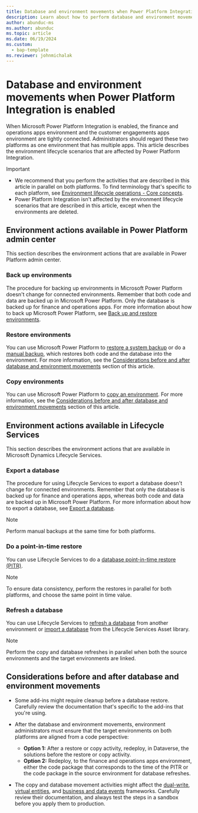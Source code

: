 ```yaml
---
title: Database and environment movements when Power Platform Integration is enabled
description: Learn about how to perform database and environment movements when finance and operations apps are integrated with Microsoft Power Platform.
author: abunduc-ms
ms.author: abunduc
ms.topic: article
ms.date: 06/19/2024
ms.custom: 
  - bap-template
ms.reviewer: johnmichalak
---
```


# Database and environment movements when Power Platform Integration is enabled

When Microsoft Power Platform Integration is enabled, the finance and operations apps environment and the customer engagements apps environment are tightly connected. Administrators should regard these two platforms as one environment that has multiple apps. This article describes the environment lifecycle scenarios that are affected by Power Platform Integration.

> [!IMPORTANT]
> - We recommend that you perform the activities that are described in this article in parallel on both platforms. To find terminology that's specific to each platform, see [Environment lifecycle operations - Core concepts](environment-lifecycle-core-concepts.md).
> - Power Platform Integration isn't affected by the environment lifecycle scenarios that are described in this article, except when the environments are deleted.

## Environment actions available in Power Platform admin center

This section describes the environment actions that are available in Power Platform admin center.

### Back up environments

The procedure for backing up environments in Microsoft Power Platform doesn't change for connected environments. Remember that both code and data are backed up in Microsoft Power Platform. Only the database is backed up for finance and operations apps. For more information about how to back up Microsoft Power Platform, see [Back up and restore environments](/power-platform/admin/backup-restore-environments).

### Restore environments

You can use Microsoft Power Platform to [restore a system backup](/power-platform/admin/backup-restore-environments#restore-a-system-backup) or do a [manual backup](/power-platform/admin/backup-restore-environments#manual-backups), which restores both code and the database into the environment. For more information, see the [Considerations before and after database and environment movements](#considerations-before-and-after-database-and-environment-movements) section of this article.

### Copy environments

You can use Microsoft Power Platform to [copy an environment](/power-platform/admin/copy-environment). For more information, see the [Considerations before and after database and environment movements](#considerations-before-and-after-database-and-environment-movements) section of this article.

## Environment actions available in Lifecycle Services

This section describes the environment actions that are available in Microsoft Dynamics Lifecycle Services.

### Export a database

The procedure for using Lifecycle Services to export a database doesn't change for connected environments. Remember that only the database is backed up for finance and operations apps, whereas both code and data are backed up in Microsoft Power Platform. For more information about how to export a database, see [Export a database](/dynamics365/fin-ops-core/dev-itpro/database/export-database).

> [!NOTE]
> Perform manual backups at the same time for both platforms.

### Do a point-in-time restore

You can use Lifecycle Services to do a [database point-in-time restore (PITR)](/dynamics365/fin-ops-core/dev-itpro/database/database-point-in-time-restore).

> [!NOTE] 
> To ensure data consistency, perform the restores in parallel for both platforms, and choose the same point in time value.

### Refresh a database

You can use Lifecycle Services to [refresh a database](/dynamics365/fin-ops-core/dev-itpro/database/database-refresh) from another environment or [import a database](/dynamics365/fin-ops-core/dev-itpro/database/import-database) from the Lifecycle Services Asset library.

> [!NOTE]
> Perform the copy and database refreshes in parallel when both the source environments and the target environments are linked.

## Considerations before and after database and environment movements

- Some add-ins might require cleanup before a database restore. Carefully review the documentation that's specific to the add-ins that you're using.
- After the database and environment movements, environment administrators must ensure that the target environments on both platforms are aligned from a code perspective:

    - **Option 1:** After a restore or copy activity, redeploy, in Dataverse, the solutions before the restore or copy activity.
    - **Option 2:** Redeploy, to the finance and operations apps environment, either the code package that corresponds to the time of the PITR or the code package in the source environment for database refreshes.

- The copy and database movement activities might affect the [dual-write](/dynamics365/fin-ops-core/dev-itpro/data-entities/dual-write/dual-write-home-page), [virtual entities](/dynamics365/fin-ops-core/dev-itpro/power-platform/virtual-entities-overview), and [business and data events](/dynamics365/fin-ops-core/dev-itpro/business-events/home-page) frameworks. Carefully review their documentation, and always test the steps in a sandbox before you apply them to production.
